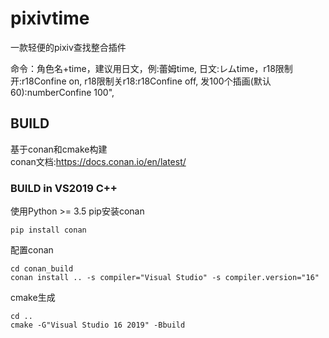 # pixivtime
一款轻便的pixiv查找整合插件

命令：角色名+time，建议用日文，例:蕾姆time, 日文:レムtime，r18限制开:r18Confine on, r18限制关r18:r18Confine off, 发100个插画(默认60):numberConfine 100",

## BUILD
基于conan和cmake构建  
conan文档:https://docs.conan.io/en/latest/  

### BUILD in VS2019 C++
使用Python >= 3.5 pip安装conan  

    pip install conan  
配置conan  

    cd conan_build  
    conan install .. -s compiler="Visual Studio" -s compiler.version="16"  

cmake生成  

    cd ..  
    cmake -G"Visual Studio 16 2019" -Bbuild  
